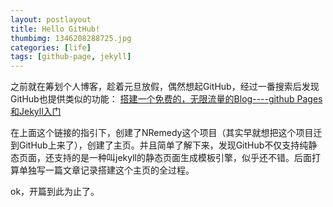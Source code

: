 ```yaml
---
layout: postlayout
title: Hello GitHub!
thumbimg: 1346208288725.jpg
categories: [life]
tags: [github-page, jekyll]
---
```


之前就在筹划个人博客，趁着元旦放假，偶然想起GitHub，经过一番搜索后发现GitHub也提供类似的功能： [搭建一个免费的，无限流量的Blog----github Pages和Jekyll入门](http://www.ruanyifeng.com/blog/2012/08/blogging_with_jekyll.html)

在上面这个链接的指引下，创建了NRemedy这个项目（其实早就想把这个项目迁到GitHub上来了），创建了主页。并且简单了解下来，发现GitHub不仅支持纯静态页面，还支持的是一种叫jekyll的静态页面生成模板引擎，似乎还不错。后面打算单独写一篇文章记录搭建这个主页的全过程。

ok，开篇到此为止了。